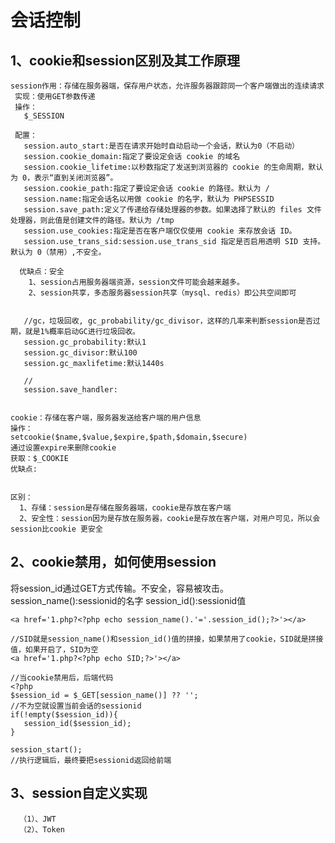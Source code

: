 # 会话控制
## 1、cookie和session区别及其工作原理
  
    session作用：存储在服务器端，保存用户状态，允许服务器跟踪同一个客户端做出的连续请求
     实现：使用GET参数传递
     操作：
       $_SESSION
       
     配置：
       session.auto_start:是否在请求开始时自动启动一个会话，默认为0（不启动）
       session.cookie_domain:指定了要设定会话 cookie 的域名
       session.cookie_lifetime:以秒数指定了发送到浏览器的 cookie 的生命周期，默认为 0，表示“直到关闭浏览器”。
       session.cookie_path:指定了要设定会话 cookie 的路径。默认为 /
       session.name:指定会话名以用做 cookie 的名字，默认为 PHPSESSID
       session.save_path:定义了传递给存储处理器的参数。如果选择了默认的 files 文件处理器，则此值是创建文件的路径。默认为 /tmp
       session.use_cookies:指定是否在客户端仅仅使用 cookie 来存放会话 ID。
       session.use_trans_sid:session.use_trans_sid 指定是否启用透明 SID 支持。默认为 0（禁用）,不安全。
      
      优缺点：安全
        1、session占用服务器端资源，session文件可能会越来越多。
        2、session共享，多态服务器session共享（mysql、redis）即公共空间即可
        
       
       //gc，垃圾回收, gc_probability/gc_divisor，这样的几率来判断session是否过期，就是1%概率启动GC进行垃圾回收。
       session.gc_probability:默认1
       session.gc_divisor:默认100
       session.gc_maxlifetime:默认1440s
       
       //
       session.save_handler:
    
    
    cookie：存储在客户端，服务器发送给客户端的用户信息
    操作：
    setcookie($name,$value,$expire,$path,$domain,$secure)
    通过设置expire来删除cookie
    获取：$_COOKIE
    优缺点:
    
    
    区别：
      1、存储：session是存储在服务器端，cookie是存放在客户端
      2、安全性：session因为是存放在服务器，cookie是存放在客户端，对用户可见，所以会session比cookie 更安全
      
      
## 2、cookie禁用，如何使用session
   
   将session_id通过GET方式传输。不安全，容易被攻击。
   session_name():sessionid的名字
   session_id():sessionid值
   
```
<a href='1.php?<?php echo session_name().'='.session_id();?>'></a>

//SID就是session_name()和session_id()值的拼接，如果禁用了cookie，SID就是拼接值，如果开启了，SID为空
<a href='1.php?<?php echo SID;?>'></a>
```

```
//当cookie禁用后，后端代码
<?php
$session_id = $_GET[session_name()] ?? '';
//不为空就设置当前会话的sessionid
if(!empty($session_id)){
   session_id($session_id);
}

session_start();
//执行逻辑后，最终要把sessionid返回给前端
```

## 3、session自定义实现

      （1）、JWT
      （2）、Token
